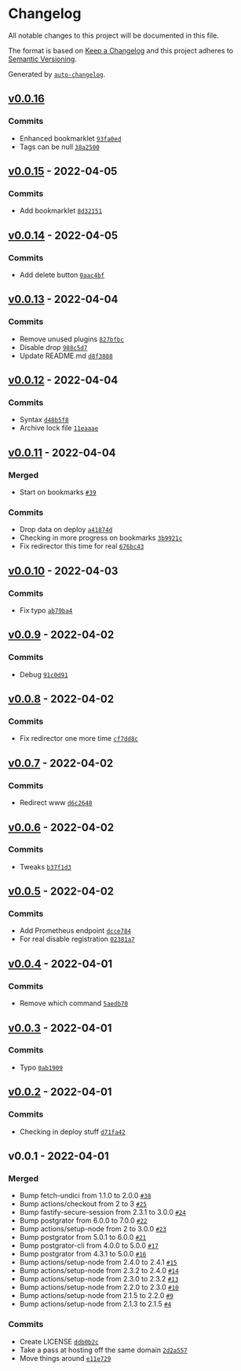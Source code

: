 # Changelog

All notable changes to this project will be documented in this file.

The format is based on [Keep a Changelog](https://keepachangelog.com/en/1.0.0/)
and this project adheres to [Semantic Versioning](https://semver.org/spec/v2.0.0.html).

Generated by [`auto-changelog`](https://github.com/CookPete/auto-changelog).

## [v0.0.16](https://github.com/hifiwi-fi/breadcrum.net/compare/v0.0.15...v0.0.16)

### Commits

- Enhanced bookmarklet [`93fa0ed`](https://github.com/hifiwi-fi/breadcrum.net/commit/93fa0ed1d99c49991203ff7976ca733a20c3a203)
- Tags can be null [`38a2500`](https://github.com/hifiwi-fi/breadcrum.net/commit/38a2500100bb79d57694e6c6a12b39d85052a1c7)

## [v0.0.15](https://github.com/hifiwi-fi/breadcrum.net/compare/v0.0.14...v0.0.15) - 2022-04-05

### Commits

- Add bookmarklet [`8d32151`](https://github.com/hifiwi-fi/breadcrum.net/commit/8d3215133c8db9747f1f6d7289e3a4cc9863ddf8)

## [v0.0.14](https://github.com/hifiwi-fi/breadcrum.net/compare/v0.0.13...v0.0.14) - 2022-04-05

### Commits

- Add delete button [`0aac4bf`](https://github.com/hifiwi-fi/breadcrum.net/commit/0aac4bf8f9941df998cac56e698cd67e76397850)

## [v0.0.13](https://github.com/hifiwi-fi/breadcrum.net/compare/v0.0.12...v0.0.13) - 2022-04-04

### Commits

- Remove unused plugins [`827bfbc`](https://github.com/hifiwi-fi/breadcrum.net/commit/827bfbcead0893eca2c573799833c980c9c6b8e7)
- Disable drop [`988c5d7`](https://github.com/hifiwi-fi/breadcrum.net/commit/988c5d793a709af168271014c25961efe0d47ea0)
- Update README.md [`d8f3888`](https://github.com/hifiwi-fi/breadcrum.net/commit/d8f388818c5ba3e9c3f254775854b0b9fd5bbf07)

## [v0.0.12](https://github.com/hifiwi-fi/breadcrum.net/compare/v0.0.11...v0.0.12) - 2022-04-04

### Commits

- Syntax [`d48b5f8`](https://github.com/hifiwi-fi/breadcrum.net/commit/d48b5f82db3dc88f44e14e6a9b7831a66ce18e1a)
- Archive lock file [`11eaaae`](https://github.com/hifiwi-fi/breadcrum.net/commit/11eaaaeab2eb53c32ee9c604e4082e1c9bf87b2a)

## [v0.0.11](https://github.com/hifiwi-fi/breadcrum.net/compare/v0.0.10...v0.0.11) - 2022-04-04

### Merged

- Start on bookmarks [`#39`](https://github.com/hifiwi-fi/breadcrum.net/pull/39)

### Commits

- Drop data on deploy [`a41874d`](https://github.com/hifiwi-fi/breadcrum.net/commit/a41874d8629a73d41d5f05c961f29ba9b9a94456)
- Checking in more progress on bookmarks [`3b9921c`](https://github.com/hifiwi-fi/breadcrum.net/commit/3b9921cdd92f0a80c68710b4a8c368b8de7e7a56)
- Fix redirector this time for real [`676bc43`](https://github.com/hifiwi-fi/breadcrum.net/commit/676bc43b4b17c09cb31c7682afd2092f1994ee0b)

## [v0.0.10](https://github.com/hifiwi-fi/breadcrum.net/compare/v0.0.9...v0.0.10) - 2022-04-03

### Commits

- Fix typo [`ab79ba4`](https://github.com/hifiwi-fi/breadcrum.net/commit/ab79ba48ba45a7ab8011a659b286c1b841f600b6)

## [v0.0.9](https://github.com/hifiwi-fi/breadcrum.net/compare/v0.0.8...v0.0.9) - 2022-04-02

### Commits

- Debug [`91c0d91`](https://github.com/hifiwi-fi/breadcrum.net/commit/91c0d91498d2e570bf732ddc63a845f6191b7703)

## [v0.0.8](https://github.com/hifiwi-fi/breadcrum.net/compare/v0.0.7...v0.0.8) - 2022-04-02

### Commits

- Fix redirector one more time [`cf7dd8c`](https://github.com/hifiwi-fi/breadcrum.net/commit/cf7dd8c50515e53b3f309c5f957126e5c1dbf84a)

## [v0.0.7](https://github.com/hifiwi-fi/breadcrum.net/compare/v0.0.6...v0.0.7) - 2022-04-02

### Commits

- Redirect www [`d6c2648`](https://github.com/hifiwi-fi/breadcrum.net/commit/d6c264868a177fb4a4c5dd0c72be9ad78d976a6e)

## [v0.0.6](https://github.com/hifiwi-fi/breadcrum.net/compare/v0.0.5...v0.0.6) - 2022-04-02

### Commits

- Tweaks [`b37f1d3`](https://github.com/hifiwi-fi/breadcrum.net/commit/b37f1d34d0d2b6251b3de2450384b18287124e52)

## [v0.0.5](https://github.com/hifiwi-fi/breadcrum.net/compare/v0.0.4...v0.0.5) - 2022-04-02

### Commits

- Add Prometheus endpoint [`dcce784`](https://github.com/hifiwi-fi/breadcrum.net/commit/dcce7842be64535981ca2b9a8295efadb3b059c7)
- For real disable registration [`02381a7`](https://github.com/hifiwi-fi/breadcrum.net/commit/02381a795ca7618aac33430dbc6d94c90a79bea1)

## [v0.0.4](https://github.com/hifiwi-fi/breadcrum.net/compare/v0.0.3...v0.0.4) - 2022-04-01

### Commits

- Remove which command [`5aedb70`](https://github.com/hifiwi-fi/breadcrum.net/commit/5aedb705df2bf10d0a3abcf6390f6100dc213118)

## [v0.0.3](https://github.com/hifiwi-fi/breadcrum.net/compare/v0.0.2...v0.0.3) - 2022-04-01

### Commits

- Typo [`0ab1909`](https://github.com/hifiwi-fi/breadcrum.net/commit/0ab1909abee001ddc527c3f6f8208faa47fcf7e0)

## [v0.0.2](https://github.com/hifiwi-fi/breadcrum.net/compare/v0.0.1...v0.0.2) - 2022-04-01

### Commits

- Checking in deploy stuff [`d71fa42`](https://github.com/hifiwi-fi/breadcrum.net/commit/d71fa429c6702611ebfeae12a374b3acfd0c3638)

## v0.0.1 - 2022-04-01

### Merged

- Bump fetch-undici from 1.1.0 to 2.0.0 [`#38`](https://github.com/hifiwi-fi/breadcrum.net/pull/38)
- Bump actions/checkout from 2 to 3 [`#25`](https://github.com/hifiwi-fi/breadcrum.net/pull/25)
- Bump fastify-secure-session from 2.3.1 to 3.0.0 [`#24`](https://github.com/hifiwi-fi/breadcrum.net/pull/24)
- Bump postgrator from 6.0.0 to 7.0.0 [`#22`](https://github.com/hifiwi-fi/breadcrum.net/pull/22)
- Bump actions/setup-node from 2 to 3.0.0 [`#23`](https://github.com/hifiwi-fi/breadcrum.net/pull/23)
- Bump postgrator from 5.0.1 to 6.0.0 [`#21`](https://github.com/hifiwi-fi/breadcrum.net/pull/21)
- Bump postgrator-cli from 4.0.0 to 5.0.0 [`#17`](https://github.com/hifiwi-fi/breadcrum.net/pull/17)
- Bump postgrator from 4.3.1 to 5.0.0 [`#16`](https://github.com/hifiwi-fi/breadcrum.net/pull/16)
- Bump actions/setup-node from 2.4.0 to 2.4.1 [`#15`](https://github.com/hifiwi-fi/breadcrum.net/pull/15)
- Bump actions/setup-node from 2.3.2 to 2.4.0 [`#14`](https://github.com/hifiwi-fi/breadcrum.net/pull/14)
- Bump actions/setup-node from 2.3.0 to 2.3.2 [`#13`](https://github.com/hifiwi-fi/breadcrum.net/pull/13)
- Bump actions/setup-node from 2.2.0 to 2.3.0 [`#10`](https://github.com/hifiwi-fi/breadcrum.net/pull/10)
- Bump actions/setup-node from 2.1.5 to 2.2.0 [`#9`](https://github.com/hifiwi-fi/breadcrum.net/pull/9)
- Bump actions/setup-node from 2.1.3 to 2.1.5 [`#4`](https://github.com/hifiwi-fi/breadcrum.net/pull/4)

### Commits

- Create LICENSE [`ddb0b2c`](https://github.com/hifiwi-fi/breadcrum.net/commit/ddb0b2c79170f2e1f3716da9ab86720ccd53cd4f)
- Take a pass at hosting off the same domain [`2d2a557`](https://github.com/hifiwi-fi/breadcrum.net/commit/2d2a557ff80a168accb1002c472d748a9a02a46d)
- Move things around [`e11e729`](https://github.com/hifiwi-fi/breadcrum.net/commit/e11e729dedddbaf13516caab60645f3ef6148b41)
